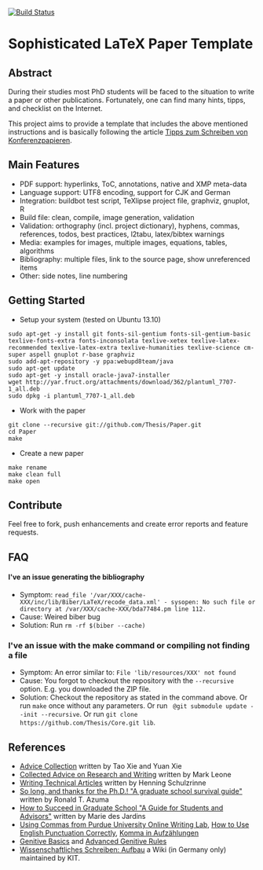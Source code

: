 [![Build Status](https://travis-ci.org/Thesis/Paper.svg?branch=master)](https://travis-ci.org/Thesis/Paper)

Sophisticated LaTeX Paper Template
==================================

Abstract
--------

During their studies most PhD students will be faced to the situation to
write a paper or other publications. Fortunately, one can find many hints,
tipps, and checklist on the Internet.

This project aims to provide a template that includes the above mentioned
instructions and is basically following the article [Tipps zum Schreiben von Konferenzpapieren](http://sdqweb.ipd.kit.edu/wiki/Tipps_zum_Schreiben_von_Konferenzpapieren).

Main Features
-------------

* PDF support: hyperlinks, ToC, annotations, native and XMP meta-data
* Language support: UTF8 encoding, support for CJK and German
* Integration: buildbot test script, TeXlipse project file, graphviz, gnuplot, R
* Build file: clean, compile, image generation, validation
* Validation: orthography (incl. project dictionary), hyphens, commas, references, todos, best practices, l2tabu, latex/bibtex warnings
* Media: examples for images, multiple images, equations, tables, algorithms
* Bibliography: multiple files, link to the source page, show unreferenced items
* Other: side notes, line numbering

Getting Started
---------------

* Setup your system (tested on Ubuntu 13.10)
```
sudo apt-get -y install git fonts-sil-gentium fonts-sil-gentium-basic texlive-fonts-extra fonts-inconsolata texlive-xetex texlive-latex-recommended texlive-latex-extra texlive-humanities texlive-science cm-super aspell gnuplot r-base graphviz
sudo add-apt-repository -y ppa:webupd8team/java
sudo apt-get update
sudo apt-get -y install oracle-java7-installer
wget http://yar.fruct.org/attachments/download/362/plantuml_7707-1_all.deb
sudo dpkg -i plantuml_7707-1_all.deb
```

* Work with the paper
```
git clone --recursive git://github.com/Thesis/Paper.git
cd Paper
make
```

* Create a new paper
```
make rename
make clean full
make open
```

Contribute
----------
Feel free to fork, push enhancements and create error reports and feature requests.

FAQ
---

#### I've an issue generating the bibliography
 * Symptom: ```read_file '/var/XXX/cache-XXX/inc/lib/Biber/LaTeX/recode_data.xml' - sysopen: No such file or directory at /var/XXX/cache-XXX/bda77484.pm line 112.```
 * Cause: Weired biber bug
 * Solution: Run ```rm -rf $(biber --cache)```

### I've an issue with the make command or compiling not finding a file
 * Symptom: An error similar to: ```File 'lib/resources/XXX' not found```
 * Cause: You forgot to checkout the repository with the ```--recursive``` option. E.g. you downloaded the ZIP file.
 * Solution:
 Checkout the repository as stated in the command above.
 Or run ```make``` once without any parameters.
 Or run ```	@git submodule update --init --recursive```.
 Or run ```git clone https://github.com/Thesis/Core.git lib```.

References
-----------
 * [Advice Collection](http://www.csc.ncsu.edu/faculty/xie/advice.htm) written by Tao Xie and Yuan Xie
 * [Collected Advice on Research and Writing](http://www.cs.cmu.edu/afs/cs.cmu.edu/user/mleone/web/how-to.html) written by Mark Leone
 * [Writing Technical Articles](http://www.cs.columbia.edu/~hgs/etc/writing-style.html) written by Henning Schulzrinne
 * [So long, and thanks for the Ph.D.! "A graduate school survival guide"](http://www.cs.unc.edu/~azuma/hitch4.html) written by Ronald T. Azuma
 * [How to Succeed in Graduate School "A Guide for Students and Advisors"](http://www.acm.org/crossroads/xrds1-3/advice2.html) written by Marie des Jardins
 * [Using Commas from Purdue University Online Writing Lab](http://owl.english.purdue.edu/handouts/grammar/g_comma.html), [How to Use English Punctuation Correctly](http://www.wikihow.com/Use-English-Punctuation-Correctly), [Komma in Aufzählungen](http://www.ego4u.de/de/cram-up/writing/comma?08)
 * [Genitive Basics](http://www.smic.be/smic5022/genitive.htm) and [Advanced Genitive Rules](http://www.smic.be/smic5022/Genitive2.htm)
 * [Wissenschaftliches Schreiben: Aufbau](https://sdqweb.ipd.kit.edu/wiki/Wissenschaftliches_Schreiben/Aufbau) a Wiki (in Germany only) maintained by KIT.
